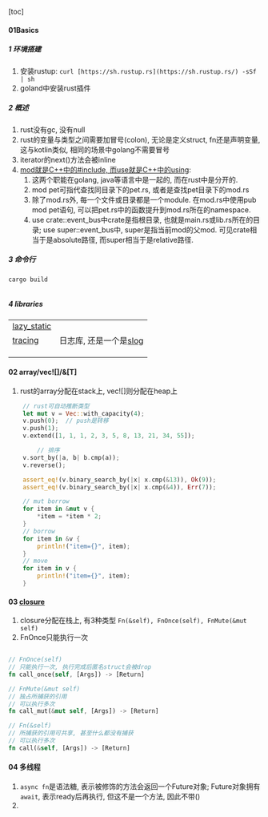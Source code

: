 [toc]



#### 01Basics

##### 1 环境搭建

1. 安装rustup:  `curl [https://sh.rustup.rs](https://sh.rustup.rs/) -sSf | sh`
2. goland中安装rust插件



##### 2 概述

1. rust没有gc, 没有null
2. rust的变量与类型之间需要加冒号(colon), 无论是定义struct, fn还是声明变量, 这与kotlin类似, 相同的场景中golang不需要冒号
3. iterator的next()方法会被inline
4. [mod就是C++中的#include, 而use就是C++中的using](https://tonydeng.github.io/2019/10/28/rust-mod/):
   1. 这两个职能在golang, java等语言中是一起的, 而在rust中是分开的. 
   2. mod pet可指代查找同目录下的pet.rs, 或者是查找pet目录下的mod.rs
   3. 除了mod.rs外, 每一个文件或目录都是一个module. 在mod.rs中使用pub mod pet语句, 可以把pet.rs中的函数提升到mod.rs所在的namespace.
   4. use crate::event_bus中crate是指根目录, 也就是main.rs或lib.rs所在的目录; use super::event_bus中, super是指当前mod的父mod. 可见crate相当于是absolute路径, 而super相当于是relative路径.



##### 3 命令行

```shell
cargo build


```



##### 4 libraries

|                                                              |                                                           |
| ------------------------------------------------------------ | --------------------------------------------------------- |
| [lazy_static](https://docs.rs/lazy_static/latest/lazy_static/) |                                                           |
| [tracing](https://github.com/tokio-rs/tracing)               | 日志库, 还是一个是[slog](https://github.com/slog-rs/slog) |
|                                                              |                                                           |
|                                                              |                                                           |
|                                                              |                                                           |



#### 02 array/vec![]/&[T]

1. rust的array分配在stack上, vec![]则分配在heap上



```rust
    // rust可自动推断类型
    let mut v = Vec::with_capacity(4);
    v.push(0);  // push是转移
    v.push(1);
    v.extend([1, 1, 1, 2, 3, 5, 8, 13, 21, 34, 55]);

		// 排序
    v.sort_by(|a, b| b.cmp(a));
    v.reverse();

    assert_eq!(v.binary_search_by(|x| x.cmp(&13)), Ok(9));
    assert_eq!(v.binary_search_by(|x| x.cmp(&4)), Err(7));

    // mut borrow
    for item in &mut v {
        *item = *item * 2;
    }
    // borrow
    for item in &v {
        println!("item={}", item);
    }
    // move
    for item in v {
        println!("item={}", item);
    }

```





#### 03 [closure](https://tonydeng.github.io/2019/11/09/rust-closure-type/)

1. closure分配在栈上, 有3种类型 `Fn(&self), FnOnce(self), FnMute(&mut self)`
2. FnOnce只能执行一次



```rust

// FnOnce(self)
// 只能执行一次, 执行完成后匿名struct会被drop
fn call_once(self, [Args]) -> [Return]

// FnMute(&mut self)
// 独占所捕获的引用
// 可以执行多次
fn call_mut(&mut self, [Args]) -> [Return]

// Fn(&self)
// 所捕获的引用可共享, 甚至什么都没有捕获
// 可以执行多次
fn call(&self, [Args]) -> [Return]

```



#### 04 多线程

1. `async fn`是语法糖, 表示被修饰的方法会返回一个Future对象; Future对象拥有`await`, 表示ready后再执行, 但这不是一个方法, 因此不带()
2. 



